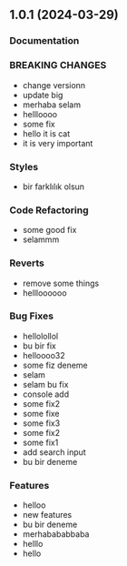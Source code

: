 
## 1.0.1 (2024-03-29)
### Documentation
### BREAKING CHANGES
 * change versionn
 * update big
 * merhaba selam
 * hellloooo
 * some fix
 * hello it is cat
 * it is very important
### Styles
 * bir farklılık olsun
### Code Refactoring
 * some good fix
 * selammm
### Reverts
 * remove some things
 * hellloooooo
### Bug Fixes
 * hellolollol
 * bu bir fix
 * helloooo32
 * some fiz deneme
 * selam
 * selam bu fix
 * console add
 * some fix2
 * some fixe
 * some fix3
 * some fix2
 * some fix1
 * add search input
 * bu bir deneme
### Features
 * helloo
 * new features
 * bu bir deneme
 * merhabababbaba
 * helllo
 * hello